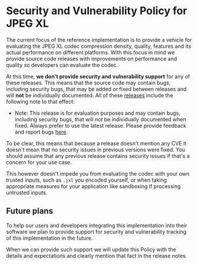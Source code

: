 # Security and Vulnerability Policy for JPEG XL

The current focus of the reference implementation is to provide a vehicle for
evaluating the JPEG XL codec compression density, quality, features and its
actual performance on different platforms. With this focus in mind we provide
source code releases with improvements on performance and quality so developers
can evaluate the codec.

At this time, **we don't provide security and vulnerability support** for any
of these releases. This means that the source code may contain bugs, including
security bugs, that may be added or fixed between releases and will **not** be
individually documented. All of these
[releases](https://gitlab.com/wg1/jpeg-xl/-/releases) include the following
note to that effect:

* Note: This release is for evaluation purposes and may contain bugs, including
  security bugs, that will *not* be individually documented when fixed. Always
  prefer to use the latest release. Please provide feedback and report bugs
  [here](https://gitlab.com/wg1/jpeg-xl/-/issues).

To be clear, this means that because a release doesn't mention any CVE it
doesn't mean that no security issues in previous versions were fixed. You should
assume that any previous release contains security issues if that's a concern
for your use case.

This however doesn't impede you from evaluating the codec with your own trusted
inputs, such as `.jxl` you encoded yourself, or when taking appropriate measures
for your application like sandboxing if processing untrusted inputs.

## Future plans

To help our users and developers integrating this implementation into their
software we plan to provide support for security and vulnerability tracking of
this implementation in the future.

When we can provide such support we will update this Policy with the details and
expectations and clearly mention that fact in the release notes.
